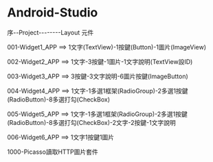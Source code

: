 # Android-Studio
序--Project--------Layout 元件

001-Widget1_APP ==> 1文字(TextView)-1按鍵(Button)-1圖片(ImageView)

002-Widget2_APP	==> 1文字-3按鍵-1圖片-1文字說明(TextView設ID)

003-Widget3_APP	==> 3按鍵-3文字說明-6圖片按鍵(ImageButton)

004-Widget4_APP	==> 1文字-1多選1框架(RadioGroup)-2多選1按鍵(RadioButton)-8多選打勾(CheckBox)

005-Widget5_APP	==> 1文字-1多選1框架(RadioGroup)-2多選1按鍵(RadioButton)-8多選打勾(CheckBox)-2文字-2按鍵-1文字說明

006-Widget6_APP	==> 1文字1按鍵1圖片

1000-Picasso讀取HTTP圖片套件
